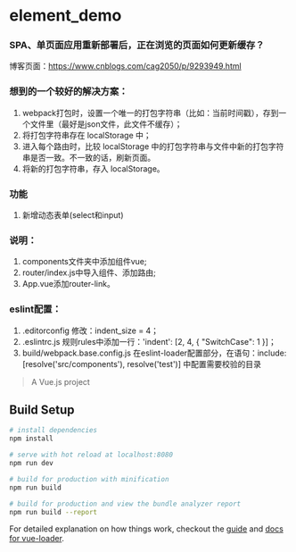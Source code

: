 # element_demo

### SPA、单页面应用重新部署后，正在浏览的页面如何更新缓存？
博客页面：https://www.cnblogs.com/cag2050/p/9293949.html
### 想到的一个较好的解决方案：
1. webpack打包时，设置一个唯一的打包字符串（比如：当前时间戳），存到一个文件里（最好是json文件，此文件不缓存）；
2. 将打包字符串存在 localStorage 中；
3. 进入每个路由时，比较 localStorage 中的打包字符串与文件中新的打包字符串是否一致。不一致的话，刷新页面。
4. 将新的打包字符串，存入 localStorage。

### 功能
1. 新增动态表单(select和input)

### 说明：
1. components文件夹中添加组件vue;
2. router/index.js中导入组件、添加路由;
3. App.vue添加router-link。

### eslint配置：
1. .editorconfig 修改：indent_size = 4；
2. .eslintrc.js 规则rules中添加一行：'indent': [2, 4, { "SwitchCase": 1 }]；
3. build/webpack.base.config.js 在eslint-loader配置部分，在语句：include: [resolve('src/components'), resolve('test')] 中配置需要校验的目录

> A Vue.js project

## Build Setup

``` bash
# install dependencies
npm install

# serve with hot reload at localhost:8080
npm run dev

# build for production with minification
npm run build

# build for production and view the bundle analyzer report
npm run build --report
```

For detailed explanation on how things work, checkout the [guide](http://vuejs-templates.github.io/webpack/) and [docs for vue-loader](http://vuejs.github.io/vue-loader).

